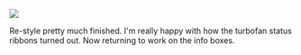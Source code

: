 ![](https://db-feed.s3.amazonaws.com/legacy/Screen_Shot_2018_11_11_at_4_54_30_PM-1541973339819.png)

Re-style pretty much finished. I'm really happy with how the turbofan status ribbons turned out. Now returning to work on the info boxes.
